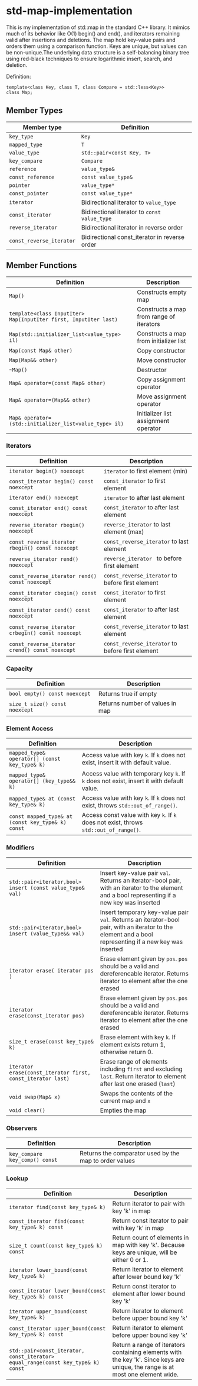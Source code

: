 # std-map-implementation
This is my implementation of std::map in the standard C++ library. It mimics much of its behavior like O(1) begin() and end(), and iterators remaining valid after insertions and deletions. The map hold key-value pairs and orders them using a comparison function. Keys are unique, but values can be non-unique.The underlying data structure is a self-balancing binary tree using red-black techniques to ensure logarithmic insert, search, and deletion. 

Definition:
```
template<class Key, class T, class Compare = std::less<Key>>
class Map;
```

## Member Types
| Member type              | Definition                                    |
| ------------------------ | --------------------------------------------- |
| `key_type`               | `Key`                                         |
| `mapped_type`            | `T`                                           |
| `value_type`             | `std::pair<const Key, T>`                     |
| `key_compare`            | `Compare`                                     |
| `reference`              | `value_type&`                                 |
| `const_reference`        | `const value_type&`                           |
| `pointer`                | `value_type*`                                 |
| `const_pointer`          | `const value_type*`                           |
| `iterator`               | Bidirectional iterator to `value_type`        |
| `const_iterator`         | Bidirectional iterator to `const value_type`  |
| `reverse_iterator`       | Bidirectional iterator in reverse order       |
| `const_reverse_iterator` | Bidirectional const_iterator in reverse order |

## Member Functions
| Definition                                                              | Description                              |
| ----------------------------------------------------------------------- | ---------------------------------------- |
| `Map()`                                                                 | Constructs empty map                     |
| `template<class InputIter>` <br> `Map(InputIter first, InputIter last)` | Constructs a map from range of iterators |
| `Map(std::initializer_list<value_type> il)`                             | Constructs a map from initializer list   |
| `Map(const Map& other)`                                                 | Copy constructor                         |
| `Map(Map&& other)`                                                      | Move constructor                         |
| `~Map()`                                                                | Destructor                               |
| `Map& operator=(const Map& other)`                                      | Copy assignment operator                 |
| `Map& operator=(Map&& other)`                                           | Move assignment operator                 |
| `Map& operator=(std::initializer_list<value_type> il)`                  | Initializer list assignment operator     |

### Iterators
| Definition                                        | Description                                      |
| ------------------------------------------------- | ------------------------------------------------ |
| `iterator begin() noexcept`                       | `iterator` to first element (min)                |
| `const_iterator begin() const noexcept`           | `const_iterator` to first element                |
| `iterator end() noexcept`                         | `iterator` to after last element                 |
| `const_iterator end() const noexcept`             | `const_iterator` to after last element           |
| `reverse_iterator rbegin() noexcept`              | `reverse_iterator` to last element (max)         |
| `const_reverse_iterator rbegin() const noexcept`  | `const_reverse_iterator` to last element         |
| `reverse_iterator rend() noexcept`                | `reverse_iterator ` to before first element      |
| `const_reverse_iterator rend() const noexcept`    | `const_reverse_iterator` to before first element |
| `const_iterator cbegin() const noexcept`          | `const_iterator` to first element                |
| `const_iterator cend() const noexcept`            | `const_iterator` to after last element           |
| `const_reverse_iterator crbegin() const noexcept` | `const_reverse_iterator` to last element         |
| `const_reverse_iterator crend() const noexcept`   | `const_reverse_iterator` to before first element |

### Capacity
| Definition                     | Description                     |
| ------------------------------ | ------------------------------- |
| `bool empty() const noexcept`  | Returns true if empty           |
| `size_t size() const noexcept` | Returns number of values in map |

### Element Access
| Definition                                        | Description                                                                               |
| ------------------------------------------------- | ----------------------------------------------------------------------------------------- |
| `mapped_type& operator[] (const key_type& k)`     | Access value with key `k`. If `k` does not exist, insert it with default value.           |
| `mapped_type& operator[] (key_type&& k)`          | Access value with temporary key `k`. If `k` does not exist, insert it with default value. |
| `mapped_type& at (const key_type& k)`             | Access value with key `k`. If `k` does not exist, throws `std::out_of_range()`.           |
| `const mapped_type& at (const key_type& k) const` | Access const value with key `k`. If `k` does not exist, throws `std::out_of_range()`.     |

### Modifiers
| Definition                                                  | Description                                                                                                                                               |
| ----------------------------------------------------------- | -------------------------------------------------------------------------------------------------------------------------------------------------------- |
| `std::pair<iterator,bool> insert (const value_type& val)`   | Insert key-value pair `val`. Returns an iterator-bool pair, with an iterator to the element and a bool representing if a new key was inserted            |
| `std::pair<iterator,bool> insert (value_type&& val)`        | Insert temporary key-value pair `val`. Returns an iterator-bool pair, with an iterator to the element and a bool representing if a new key was inserted |
| `iterator erase( iterator pos )`                            | Erase element given by `pos`. `pos` should be a valid and dereferencable iterator. Returns iterator to element after the one erased                      |
| `iterator erase(const_iterator pos)`                        | Erase element given by `pos`. `pos` should be a valid and dereferencable iterator. Returns iterator to element after the one erased                      |
| `size_t erase(const key_type& k)`                           | Erase element with key `k`. If element exists return 1, otherwise return 0.                                                                               |
| `iterator erase(const_iterator first, const_iterator last)` | Erase range of elements including `first` and excluding `last`. Return iterator to element after last one erased (`last`)                               |
| `void swap(Map& x)`                                         | Swaps the contents of the current map and `x`                                                                                                             |
| `void clear()`                                              | Empties the map                                                                                                                                           |

### Observers
| Definition                     | Description                                            |
| ------------------------------ | ------------------------------------------------------ |
| `key_compare key_comp() const` | Returns the comparator used by the map to order values |

### Lookup
| Definition                                                                       | Description                                                                                                                      |
| -------------------------------------------------------------------------------- | -------------------------------------------------------------------------------------------------------------------------------- |
| `iterator find(const key_type& k)`                                               | Return iterator to pair with key 'k' in map                                                                                      |
| `const_iterator find(const key_type& k) const`                                   | Return const iterator to pair with key 'k' in map                                                                                |
| `size_t count(const key_type& k) const`                                          | Return count of elements in map with key 'k'. Because keys are unique, will be either 0 or 1.                                 |
| `iterator lower_bound(const key_type& k)`                                        | Return iterator to element after lower bound key 'k'                                                                              |
| `const_iterator lower_bound(const key_type& k) const`                            | Return const iterator to element after lower bound key 'k'                                                                        |
| `iterator upper_bound(const key_type& k)`                                        | Return iterator to element before upper bound key 'k'                                                                            |
| `const_iterator upper_bound(const key_type& k) const`                            | Return iterator to element before upper bound key 'k'                                                                            |
| `std::pair<const_iterator, const_iterator> equal_range(const key_type& k) const` | Return a range of iterators containing elements with the key 'k'. Since keys are unique, the range is at most one element wide. |

